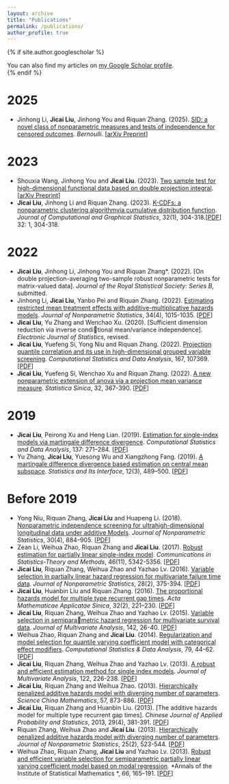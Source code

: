 ```yaml
---
layout: archive
title: "Publications"
permalink: /publications/
author_profile: true
---
```


{% if site.author.googlescholar %}
  <div class="wordwrap">You can also find my articles on <a href="{{site.author.googlescholar}}">my Google Scholar profile</a>.</div>
{% endif %}


# 2025
- Jinhong Li, **Jicai Liu**, Jinhong You and Riquan Zhang. (2025). [SID: a novel class of nonparametric measures and tests of independence for censored outcomes](https://arxiv.org/pdf/2412.06311). *Bernoulli*. [[arXiv Preprint](https://arxiv.org/pdf/2412.06311)]

# 2023
- Shouxia Wang, Jinhong You and **Jicai Liu**. (2023). [Two sample test for high-dimensional functional data based on double projection integral](https://arxiv.org/abs/2505.19974). [[arXiv Preprint](https://arxiv.org/abs/2505.19974)]
- **Jicai Liu**, Jinhong Li and Riquan Zhang. (2023). [K-CDFs: a nonparametric clustering algorithmvia cumulative distribution function](https://doi.org/10.1080/10618600.2022.2091575). *Journal of Computational and Graphical Statistics*, 32(1), 304-318.[[PDF](https://www.tandfonline.com/doi/abs/10.1080/10618600.2022.2091575)]
32: 1, 304-318. 

# 2022
- **Jicai Liu**, Jinhong Li, Jinhong You and Riquan Zhang\*. (2022). [On double projection-averaging two-sample robust nonparametric tests for matrix-valued data]. *Journal of the Royal Statistical Society: Series B*, submitted.
- Jinhong Li, **Jicai Liu**, Yanbo Pei and Riquan Zhang. (2022). [Estimating restricted mean treatment effects with additive-multiplicative hazards models](https://doi.org/10.1080/10485252.2022.2108810). *Journal of Nonparametric Statistics*, 34(4), 1015-1035. [[PDF](https://www.tandfonline.com/doi/permissions/10.1080/10485252.2022.2108810?scroll=top)]
- **Jicai Liu**, Yu Zhang and Wenchao Xu. (2020). [Sufficient dimension reduction via inverse conditional mean/variance independence]. *Electronic Journal of Statistics*, revised.
- **Jicai Liu**, Yuefeng Si, Yong Niu and Riquan Zhang. (2022). [Projection quantile correlation and its use in high-dimensional grouped variable screening](https://doi.org/10.1016/j.csda.2021.107369). *Computational Statistics and Data Analysis*, 167, 107369. [[PDF](https://www.sciencedirect.com/science/article/abs/pii/S0167947321002036)]
- **Jicai Liu**, Yuefeng Si, Wenchao Xu and Riquan Zhang. (2022). [A new nonparametric extension of anova via a projection mean variance measure](doi:https://doi.org/10.5705/ss.202020.0236). *Statistica Sinica*, 32, 367-390. [[PDF](https://www3.stat.sinica.edu.tw/statistica/j32n1/j32n118/j32n118.html)]

# 2019
- **Jicai Liu**, Peirong Xu and Heng Lian. (2019). [Estimation for single-index models via martingale difference divergence](https://doi.org/10.1016/j.csda.2019.03.008). *Computational Statistics and Data Analysis*, 137: 271–284. [[PDF](https://www.sciencedirect.com/science/article/abs/pii/S0167947319300751)]
- Yu Zhang, **Jicai Liu**, Yuesong Wu and Xiangzhong Fang. (2019). [A martingale difference divergence based estimation on central mean subspace](https://dx.doi.org/10.4310/19-SII562). *Statistics and Its Interface*, 12(3), 489–500. [[PDF](https://link.intlpress.com/JDetail/1806634435980275715)]

# Before 2019
- Yong Niu, Riquan Zhang, **Jicai Liu** and Huapeng Li. (2018). [Nonparametric independence screening for ultrahigh-dimensional longitudinal data under additive Models](https://doi.org/10.1080/10485252.2018.1497797). *Journal of Nonparametric Statistics*, 30(4), 884–905. [[PDF](https://www.tandfonline.com/doi/full/10.1080/10485252.2018.1497797)]
- Zean Li, Weihua Zhao, Riquan Zhang and **Jicai Liu**. (2017). [Robust estimation for partially linear single-index model](https://doi.org/10.1080/03610926.2015.1100739). *Communications in Statistics-Theory and Methods*, 46(11), 5342-5356. [[PDF](https://www.tandfonline.com/doi/full/10.1080/03610926.2015.1100739)]
- **Jicai Liu**, Riquan Zhang, Weihua Zhao and Yazhao Lv. (2016). [Variable selection in partially linear hazard regression for multivariate failure time data](https://doi.org/10.1080/03610926.2015.1100739). *Journal of Nonparametric Statistics*, 28(2),  375-394. [[PDF](https://www.tandfonline.com/doi/full/10.1080/10485252.2016.1163355)]
- **Jicai Liu**, Huanbin Liu and Riquan Zhang. (2016). [The proportional hazards model for multiple type recurrent gap times](https://doi.org/10.1007/s10255-016-0551-3). *Acta Mathematicae Applicatae Sinica*, 32(2),  221–230. [[PDF](https://link.springer.com/article/10.1007/s10255-016-0551-3)]
- **Jicai Liu**, Riquan Zhang, Weihua Zhao and Yazhao Lv. (2015). [Variable selection in semiparametric hazard regression for multivariate survival data](https://doi.org/10.1016/j.jmva.2015.07.015). *Journal of Multivariate Analysis*, 142,  26-40. [[PDF](https://www.sciencedirect.com/science/article/pii/S0047259X15001864)]
- Weihua Zhao, Riquan Zhang and **Jicai Liu**. (2014). [Regularization and model selection for quantile varying coefficient model with categorical effect modifiers](https://doi.org/10.1016/j.csda.2014.05.003). *Computational Statistics & Data Analysis*, 79,  44-62. [[PDF](https://www.sciencedirect.com/science/article/abs/pii/S0167947314001431)]
- **Jicai Liu**, Riquan Zhang, Weihua Zhao and Yazhao Lv. (2013). [A robust and efficient estimation method for single index models](https://doi.org/10.1016/j.jmva.2013.08.007). *Journal of Multivariate Analysis*, 122, 226-238. [[PDF](https://www.sciencedirect.com/science/article/pii/S0047259X13001681)]
- **Jicai Liu**, Riquan Zhang and Weihua Zhao. (2013). [Hierarchically penalized additive hazards model with diverging number of parameters](https://doi.org/10.1007/s11425-013-4679-9). *Science China Mathematics*, 57, 873-886. [[PDF](https://link.springer.com/article/10.1007/s11425-013-4679-9)]
- **Jicai Liu**, Riquan Zhang and Huanbin Liu. (2013). [The additive hazards model for multiple type recurrent gap times]. *Chinese Journal of Applied Probability and Statistics*, 2013, 29(4), 381-391. [[PDF](https://aps.ecnu.edu.cn/en/article/id/8834)]
- Riquan Zhang, Weihua Zhao and **Jicai Liu**. (2013). [Hierarchically penalized additive hazards model with diverging number of parameters](https://doi.org/10.1080/10485252.2013.772179). *Journal of Nonparametric Statistics*, 25(2), 523-544. [[PDF](https://www.tandfonline.com/doi/abs/10.1080/10485252.2013.772179)]
- Weihua Zhao, Riquan Zhang, **Jicai Liu** and Yazhao Lv. (2013). [Robust and efficient variable selection for semiparametric partially linear varying coefficient model based on modal regression](https://doi.org/10.1007/s10463-013-0410-4). *Annals of the Institute of Statistical Mathematics *, 66, 165–191. [[PDF](https://link.springer.com/article/10.1007/s10463-013-0410-4)]

